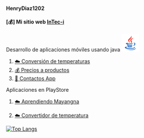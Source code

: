 #### HenryDiaz1202


#### [:moneybag:] Mi sitio web [InTec-i](https://intec-120.web.app/) 


Desarrollo de aplicaciones móviles usando java
![](resources/java.png)

1. [:cloud: Conversión de temperaturas](https://github.com/HenryDiaz1202/TemperatureConverter.git)
2. [:moneybag: Precios a productos](https://github.com/HenryDiaz1202/PrecioProductos.git)
2. [:closed_book: Contactos App](https://github.com/HenryDiaz1202/wallip.git)
     
Aplicaciones en PlayStore

1. [:cloud: Aprendiendo Mayangna](https://play.google.com/store/apps/details?id=henry.mayangna)

1. [:cloud: Convertidor de temperatura](https://play.google.com/store/apps/details?id=com.henry.formulessolve)

<!--
![Anurag's GitHub stats](https://github-readme-stats.vercel.app/api?username=HenryDiaz1202&show_icons=true&theme=merko)
-->

[![Top Langs](https://github-readme-stats.vercel.app/api/top-langs/?username=HenryDiaz1202&layout=compact)](https://github.com/HenryDiaz1202/github-readme-stats)


